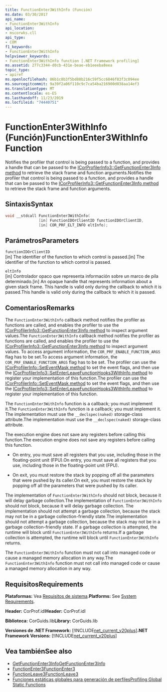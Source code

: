 ```yaml
---
title: FunctionEnter3WithInfo (Función)
ms.date: 03/30/2017
api_name:
- FunctionEnter3WithInfo
api_location:
- mscorwks.cll
api_type:
- COM
f1_keywords:
- FunctionEnter3WithInfo
helpviewer_keywords:
- FunctionEnter3WithInfo function [.NET Framework profiling]
ms.assetid: 277c3344-d0cb-431e-beae-eb1eeeba8eea
topic_type:
- apiref
ms.openlocfilehash: 86b1c8b3f5bd88b216c59f5cc6846f83f3c094ee
ms.sourcegitcommit: 9a39f2a06f110c9c7ca54ba216900d038aa14ef3
ms.translationtype: MT
ms.contentlocale: es-ES
ms.lasthandoff: 11/23/2019
ms.locfileid: "74440751"
---
```

# <a name="functionenter3withinfo-function"></a><span data-ttu-id="97d87-102">FunctionEnter3WithInfo (Función)</span><span class="sxs-lookup"><span data-stu-id="97d87-102">FunctionEnter3WithInfo Function</span></span>
<span data-ttu-id="97d87-103">Notifies the profiler that control is being passed to a function, and provides a handle that can be passed to the [ICorProfilerInfo3::GetFunctionEnter3Info method](../../../../docs/framework/unmanaged-api/profiling/icorprofilerinfo3-getfunctionenter3info-method.md) to retrieve the stack frame and function arguments.</span><span class="sxs-lookup"><span data-stu-id="97d87-103">Notifies the profiler that control is being passed to a function, and provides a handle that can be passed to the [ICorProfilerInfo3::GetFunctionEnter3Info method](../../../../docs/framework/unmanaged-api/profiling/icorprofilerinfo3-getfunctionenter3info-method.md) to retrieve the stack frame and function arguments.</span></span>  
  
## <a name="syntax"></a><span data-ttu-id="97d87-104">Sintaxis</span><span class="sxs-lookup"><span data-stu-id="97d87-104">Syntax</span></span>  
  
```cpp  
void __stdcall FunctionEnter3WithInfo(  
               [in] FunctionIDOrClientID functionIDOrClientID,  
               [in] COR_PRF_ELT_INFO eltInfo);  
```  
  
## <a name="parameters"></a><span data-ttu-id="97d87-105">Parámetros</span><span class="sxs-lookup"><span data-stu-id="97d87-105">Parameters</span></span>  
 `functionIDOrClientID`  
 <span data-ttu-id="97d87-106">[in] The identifier of the function to which control is passed.</span><span class="sxs-lookup"><span data-stu-id="97d87-106">[in] The identifier of the function to which control is passed.</span></span>  
  
 `eltInfo`  
 <span data-ttu-id="97d87-107">[in] Controlador opaco que representa información sobre un marco de pila determinado.</span><span class="sxs-lookup"><span data-stu-id="97d87-107">[in] An opaque handle that represents information about a given stack frame.</span></span> <span data-ttu-id="97d87-108">This handle is valid only during the callback to which it is passed.</span><span class="sxs-lookup"><span data-stu-id="97d87-108">This handle is valid only during the callback to which it is passed.</span></span>  
  
## <a name="remarks"></a><span data-ttu-id="97d87-109">Comentarios</span><span class="sxs-lookup"><span data-stu-id="97d87-109">Remarks</span></span>  
 <span data-ttu-id="97d87-110">The `FunctionEnter3WithInfo` callback method notifies the profiler as functions are called, and enables the profiler to use the [ICorProfilerInfo3::GetFunctionEnter3Info method](../../../../docs/framework/unmanaged-api/profiling/icorprofilerinfo3-getfunctionenter3info-method.md) to inspect argument values.</span><span class="sxs-lookup"><span data-stu-id="97d87-110">The `FunctionEnter3WithInfo` callback method notifies the profiler as functions are called, and enables the profiler to use the [ICorProfilerInfo3::GetFunctionEnter3Info method](../../../../docs/framework/unmanaged-api/profiling/icorprofilerinfo3-getfunctionenter3info-method.md) to inspect argument values.</span></span> <span data-ttu-id="97d87-111">To access argument information, the `COR_PRF_ENABLE_FUNCTION_ARGS` flag has to be set.</span><span class="sxs-lookup"><span data-stu-id="97d87-111">To access argument information, the `COR_PRF_ENABLE_FUNCTION_ARGS` flag has to be set.</span></span> <span data-ttu-id="97d87-112">The profiler can use the [ICorProfilerInfo::SetEventMask method](../../../../docs/framework/unmanaged-api/profiling/icorprofilerinfo-seteventmask-method.md) to set the event flags, and then use the [ICorProfilerInfo3::SetEnterLeaveFunctionHooks3WithInfo method](../../../../docs/framework/unmanaged-api/profiling/icorprofilerinfo3-setenterleavefunctionhooks3withinfo-method.md) to register your implementation of this function.</span><span class="sxs-lookup"><span data-stu-id="97d87-112">The profiler can use the [ICorProfilerInfo::SetEventMask method](../../../../docs/framework/unmanaged-api/profiling/icorprofilerinfo-seteventmask-method.md) to set the event flags, and then use the [ICorProfilerInfo3::SetEnterLeaveFunctionHooks3WithInfo method](../../../../docs/framework/unmanaged-api/profiling/icorprofilerinfo3-setenterleavefunctionhooks3withinfo-method.md) to register your implementation of this function.</span></span>  
  
 <span data-ttu-id="97d87-113">The `FunctionEnter3WithInfo` function is a callback; you must implement it.</span><span class="sxs-lookup"><span data-stu-id="97d87-113">The `FunctionEnter3WithInfo` function is a callback; you must implement it.</span></span> <span data-ttu-id="97d87-114">The implementation must use the `__declspec(naked)` storage-class attribute.</span><span class="sxs-lookup"><span data-stu-id="97d87-114">The implementation must use the `__declspec(naked)` storage-class attribute.</span></span>  
  
 <span data-ttu-id="97d87-115">The execution engine does not save any registers before calling this function.</span><span class="sxs-lookup"><span data-stu-id="97d87-115">The execution engine does not save any registers before calling this function.</span></span>  
  
- <span data-ttu-id="97d87-116">On entry, you must save all registers that you use, including those in the floating-point unit (FPU).</span><span class="sxs-lookup"><span data-stu-id="97d87-116">On entry, you must save all registers that you use, including those in the floating-point unit (FPU).</span></span>  
  
- <span data-ttu-id="97d87-117">On exit, you must restore the stack by popping off all the parameters that were pushed by its caller.</span><span class="sxs-lookup"><span data-stu-id="97d87-117">On exit, you must restore the stack by popping off all the parameters that were pushed by its caller.</span></span>  
  
 <span data-ttu-id="97d87-118">The implementation of `FunctionEnter3WithInfo` should not block, because it will delay garbage collection.</span><span class="sxs-lookup"><span data-stu-id="97d87-118">The implementation of `FunctionEnter3WithInfo` should not block, because it will delay garbage collection.</span></span> <span data-ttu-id="97d87-119">The implementation should not attempt a garbage collection, because the stack may not be in a garbage collection-friendly state.</span><span class="sxs-lookup"><span data-stu-id="97d87-119">The implementation should not attempt a garbage collection, because the stack may not be in a garbage collection-friendly state.</span></span> <span data-ttu-id="97d87-120">If a garbage collection is attempted, the runtime will block until `FunctionEnter3WithInfo` returns.</span><span class="sxs-lookup"><span data-stu-id="97d87-120">If a garbage collection is attempted, the runtime will block until `FunctionEnter3WithInfo` returns.</span></span>  
  
 <span data-ttu-id="97d87-121">The `FunctionEnter3WithInfo` function must not call into managed code or cause a managed memory allocation in any way.</span><span class="sxs-lookup"><span data-stu-id="97d87-121">The `FunctionEnter3WithInfo` function must not call into managed code or cause a managed memory allocation in any way.</span></span>  
  
## <a name="requirements"></a><span data-ttu-id="97d87-122">Requisitos</span><span class="sxs-lookup"><span data-stu-id="97d87-122">Requirements</span></span>  
 <span data-ttu-id="97d87-123">**Plataformas:** Vea [Requisitos de sistema](../../../../docs/framework/get-started/system-requirements.md).</span><span class="sxs-lookup"><span data-stu-id="97d87-123">**Platforms:** See [System Requirements](../../../../docs/framework/get-started/system-requirements.md).</span></span>  
  
 <span data-ttu-id="97d87-124">**Header:** CorProf.idl</span><span class="sxs-lookup"><span data-stu-id="97d87-124">**Header:** CorProf.idl</span></span>  
  
 <span data-ttu-id="97d87-125">**Biblioteca:** CorGuids.lib</span><span class="sxs-lookup"><span data-stu-id="97d87-125">**Library:** CorGuids.lib</span></span>  
  
 <span data-ttu-id="97d87-126">**Versiones de .NET Framework:** [!INCLUDE[net_current_v20plus](../../../../includes/net-current-v20plus-md.md)]</span><span class="sxs-lookup"><span data-stu-id="97d87-126">**.NET Framework Versions:** [!INCLUDE[net_current_v20plus](../../../../includes/net-current-v20plus-md.md)]</span></span>  
  
## <a name="see-also"></a><span data-ttu-id="97d87-127">Vea también</span><span class="sxs-lookup"><span data-stu-id="97d87-127">See also</span></span>

- [<span data-ttu-id="97d87-128">GetFunctionEnter3Info</span><span class="sxs-lookup"><span data-stu-id="97d87-128">GetFunctionEnter3Info</span></span>](../../../../docs/framework/unmanaged-api/profiling/icorprofilerinfo3-getfunctionenter3info-method.md)
- [<span data-ttu-id="97d87-129">FunctionEnter3</span><span class="sxs-lookup"><span data-stu-id="97d87-129">FunctionEnter3</span></span>](../../../../docs/framework/unmanaged-api/profiling/functionenter3-function.md)
- [<span data-ttu-id="97d87-130">FunctionLeave3</span><span class="sxs-lookup"><span data-stu-id="97d87-130">FunctionLeave3</span></span>](../../../../docs/framework/unmanaged-api/profiling/functionleave3-function.md)
- [<span data-ttu-id="97d87-131">Funciones estáticas globales para generación de perfiles</span><span class="sxs-lookup"><span data-stu-id="97d87-131">Profiling Global Static Functions</span></span>](../../../../docs/framework/unmanaged-api/profiling/profiling-global-static-functions.md)

